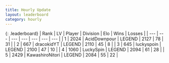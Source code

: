 ```yaml
---
title: Hourly Update
layout: leaderboard
category: hourly
---
```


{: .leaderboard}
| Rank | LV | Player | Division | Elo | Wins | Losses |
| --- | --- | --- | --- | --- | --- | --- |
| <span data-change="0">1</span> | 2024 | <span title="ID: 304661">AcidDownpour</span> | LEGEND | <span data-change="0">2127</span> | <span data-change="0">78</span> | <span data-change="0">31</span> |
| <span data-change="0">2</span> | 667 | <span title="ID: 4106">dracokidYT</span> | LEGEND | <span data-change="0">2110</span> | <span data-change="0">45</span> | <span data-change="0">8</span> |
| <span data-change="0">3</span> | 645 | <span title="ID: 512212">luckyspoin</span> | LEGEND | <span data-change="0">2100</span> | <span data-change="0">47</span> | <span data-change="0">10</span> |
| <span data-change="0">4</span> | 1060 | <span title="ID: 498412">LuckySpin</span> | LEGEND | <span data-change="0">2094</span> | <span data-change="0">61</span> | <span data-change="0">28</span> |
| <span data-change="2">5</span> | 2429 | <span title="ID: 164871">KawashiroNitori</span> | LEGEND | <span data-change="6">2084</span> | <span data-change="1">55</span> | <span data-change="0">22</span> |
